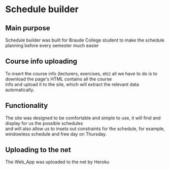 # Schedule builder

## Main purpose
Schedule builder was built for Braude College student to make the schedule planning before every semester much easier<br />

## Course info uploading
To insert the course info (lecturers, exercises, etc) all we have to do is to download the page's HTML contains all the course<br />
info and upload it to the site, which will extract the relevant data automatically.
## Functionality
The site was designed to be comfortable and simple to use, it will find and display for us the possible schedules<br />
and will also allow us to insets out constraints for the schedule, for example, windowless schedule and free day on Thursday.

## Uploading to the net
The Web_App was uploaded to the net by Heroku 
